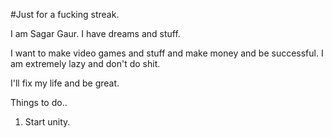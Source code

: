 #Just for a fucking streak.

I am Sagar Gaur. I have dreams and stuff.

I want to make video games and stuff and make money and be successful. 
I am extremely lazy and don't do shit.


I'll fix my life and be great.

Things to do.. 
1. Start unity. 
